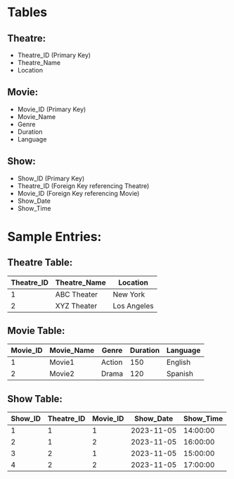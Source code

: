 # Tables

## Theatre:

- Theatre_ID (Primary Key)
- Theatre_Name
- Location

## Movie:

- Movie_ID (Primary Key)
- Movie_Name
- Genre
- Duration
- Language

## Show:

- Show_ID (Primary Key)
- Theatre_ID (Foreign Key referencing Theatre)
- Movie_ID (Foreign Key referencing Movie)
- Show_Date
- Show_Time

# Sample Entries:

## Theatre Table:

| Theatre_ID | Theatre_Name | Location    |
| ---------- | ------------ | ----------- |
| 1          | ABC Theater  | New York    |
| 2          | XYZ Theater  | Los Angeles |

## Movie Table:

| Movie_ID | Movie_Name | Genre  | Duration | Language |
| -------- | ---------- | ------ | -------- | -------- |
| 1        | Movie1     | Action | 150      | English  |
| 2        | Movie2     | Drama  | 120      | Spanish  |

## Show Table:

| Show_ID | Theatre_ID | Movie_ID | Show_Date  | Show_Time |
| ------- | ---------- | -------- | ---------- | --------- |
| 1       | 1          | 1        | 2023-11-05 | 14:00:00  |
| 2       | 1          | 2        | 2023-11-05 | 16:00:00  |
| 3       | 2          | 1        | 2023-11-05 | 15:00:00  |
| 4       | 2          | 2        | 2023-11-05 | 17:00:00  |
